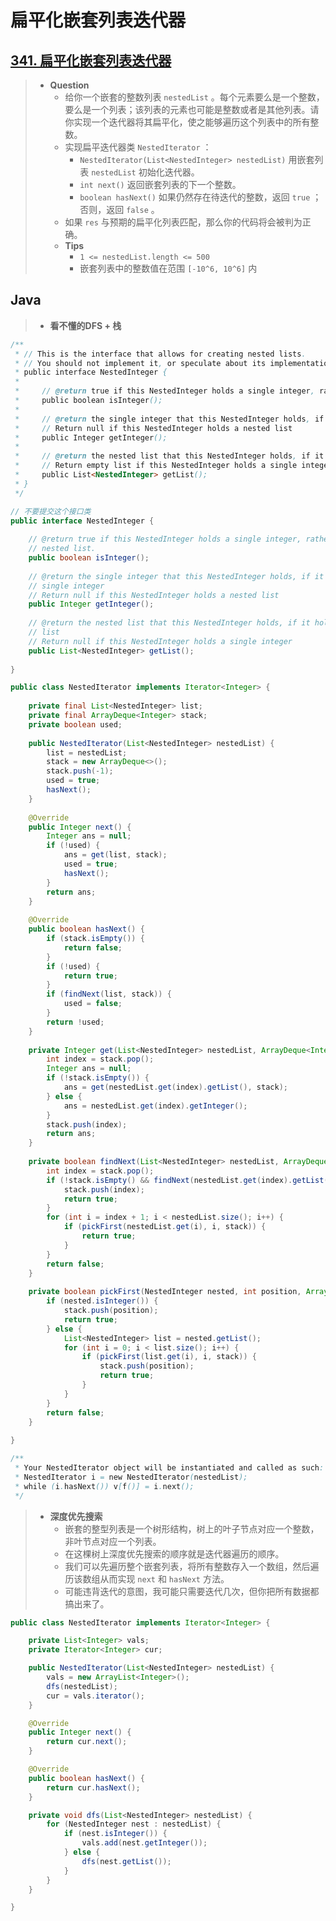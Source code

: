 # 扁平化嵌套列表迭代器

## [341. 扁平化嵌套列表迭代器](https://leetcode.cn/problems/flatten-nested-list-iterator/)

> - **Question**
>   - 给你一个嵌套的整数列表 `nestedList` 。每个元素要么是一个整数，要么是一个列表；该列表的元素也可能是整数或者是其他列表。请你实现一个迭代器将其扁平化，使之能够遍历这个列表中的所有整数。
>   - 实现扁平迭代器类 `NestedIterator` ：
>     - `NestedIterator(List<NestedInteger> nestedList)` 用嵌套列表 `nestedList` 初始化迭代器。
>     - `int next()` 返回嵌套列表的下一个整数。
>     - `boolean hasNext()` 如果仍然存在待迭代的整数，返回 `true` ；否则，返回 `false` 。
>   - 如果 `res` 与预期的扁平化列表匹配，那么你的代码将会被判为正确。
>   - **Tips**
>     - `1 <= nestedList.length <= 500`
>     - 嵌套列表中的整数值在范围 `[-10^6, 10^6]` 内

## Java

> - **看不懂的DFS + 栈**

```java
/**
 * // This is the interface that allows for creating nested lists.
 * // You should not implement it, or speculate about its implementation
 * public interface NestedInteger {
 *
 *     // @return true if this NestedInteger holds a single integer, rather than a nested list.
 *     public boolean isInteger();
 *
 *     // @return the single integer that this NestedInteger holds, if it holds a single integer
 *     // Return null if this NestedInteger holds a nested list
 *     public Integer getInteger();
 *
 *     // @return the nested list that this NestedInteger holds, if it holds a nested list
 *     // Return empty list if this NestedInteger holds a single integer
 *     public List<NestedInteger> getList();
 * }
 */

// 不要提交这个接口类
public interface NestedInteger {
    
    // @return true if this NestedInteger holds a single integer, rather than a
    // nested list.
    public boolean isInteger();
    
    // @return the single integer that this NestedInteger holds, if it holds a
    // single integer
    // Return null if this NestedInteger holds a nested list
    public Integer getInteger();
    
    // @return the nested list that this NestedInteger holds, if it holds a nested
    // list
    // Return null if this NestedInteger holds a single integer
    public List<NestedInteger> getList();
    
}

public class NestedIterator implements Iterator<Integer> {
    
    private final List<NestedInteger> list;
    private final ArrayDeque<Integer> stack;
    private boolean used;
    
    public NestedIterator(List<NestedInteger> nestedList) {
        list = nestedList;
        stack = new ArrayDeque<>();
        stack.push(-1);
        used = true;
        hasNext();
    }
    
    @Override
    public Integer next() {
        Integer ans = null;
        if (!used) {
            ans = get(list, stack);
            used = true;
            hasNext();
        }
        return ans;
    }
    
    @Override
    public boolean hasNext() {
        if (stack.isEmpty()) {
            return false;
        }
        if (!used) {
            return true;
        }
        if (findNext(list, stack)) {
            used = false;
        }
        return !used;
    }
    
    private Integer get(List<NestedInteger> nestedList, ArrayDeque<Integer> stack) {
        int index = stack.pop();
        Integer ans = null;
        if (!stack.isEmpty()) {
            ans = get(nestedList.get(index).getList(), stack);
        } else {
            ans = nestedList.get(index).getInteger();
        }
        stack.push(index);
        return ans;
    }
    
    private boolean findNext(List<NestedInteger> nestedList, ArrayDeque<Integer> stack) {
        int index = stack.pop();
        if (!stack.isEmpty() && findNext(nestedList.get(index).getList(), stack)) {
            stack.push(index);
            return true;
        }
        for (int i = index + 1; i < nestedList.size(); i++) {
            if (pickFirst(nestedList.get(i), i, stack)) {
                return true;
            }
        }
        return false;
    }
    
    private boolean pickFirst(NestedInteger nested, int position, ArrayDeque<Integer> stack) {
        if (nested.isInteger()) {
            stack.push(position);
            return true;
        } else {
            List<NestedInteger> list = nested.getList();
            for (int i = 0; i < list.size(); i++) {
                if (pickFirst(list.get(i), i, stack)) {
                    stack.push(position);
                    return true;
                }
            }
        }
        return false;
    }
    
}

/**
 * Your NestedIterator object will be instantiated and called as such:
 * NestedIterator i = new NestedIterator(nestedList);
 * while (i.hasNext()) v[f()] = i.next();
 */
```

> - **深度优先搜索**
>   - 嵌套的整型列表是一个树形结构，树上的叶子节点对应一个整数，非叶节点对应一个列表。
>   - 在这棵树上深度优先搜索的顺序就是迭代器遍历的顺序。
>   - 我们可以先遍历整个嵌套列表，将所有整数存入一个数组，然后遍历该数组从而实现 `next` 和 `hasNext` 方法。
>   - 可能违背迭代的意图，我可能只需要迭代几次，但你把所有数据都搞出来了。

```java
public class NestedIterator implements Iterator<Integer> {

    private List<Integer> vals;
    private Iterator<Integer> cur;

    public NestedIterator(List<NestedInteger> nestedList) {
        vals = new ArrayList<Integer>();
        dfs(nestedList);
        cur = vals.iterator();
    }

    @Override
    public Integer next() {
        return cur.next();
    }

    @Override
    public boolean hasNext() {
        return cur.hasNext();
    }

    private void dfs(List<NestedInteger> nestedList) {
        for (NestedInteger nest : nestedList) {
            if (nest.isInteger()) {
                vals.add(nest.getInteger());
            } else {
                dfs(nest.getList());
            }
        }
    }

}
```
